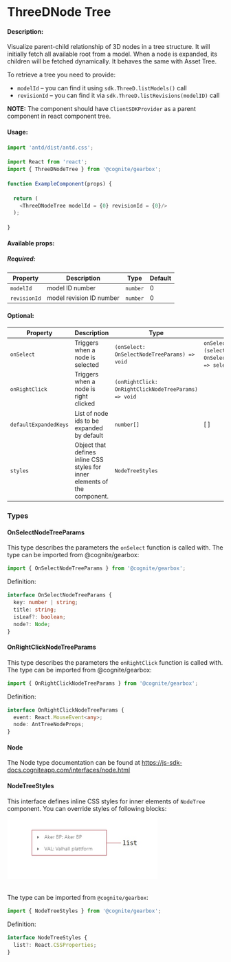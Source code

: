 # ThreeDNode Tree
<!-- STORY -->

#### Description:

Visualize parent-child relationship of 3D nodes in a tree structure. It will initially fetch all available root from a model. When a node is expanded, its children will be fetched dynamically. It behaves the same with Asset Tree.

To retrieve a tree you need to provide:

- `modelId` – you can find it using `sdk.ThreeD.listModels()` call
- `revisionId` – you can find it via `sdk.ThreeD.listRevisions(modelID)` call

**NOTE:** The component should have `ClientSDKProvider` as a parent component in react component tree.

#### Usage:

```typescript jsx
import 'antd/dist/antd.css';

import React from 'react';
import { ThreeDNodeTree } from '@cognite/gearbox';

function ExampleComponent(props) {

  return (
    <ThreeDNodeTree modelId = {0} revisionId = {0}/>
  );

}
```
#### Available props:

##### Required:

| Property     | Description              | Type     | Default |
| ------------ | ------------------------ | -------- | ------- |
| `modelId`    | model ID number          | `number` |    0    |
| `revisionId` | model revision ID number | `number` |    0    |

#### Optional:

| Property              | Description                                 | Type                        | Default |
| --------------------- | ------------------------------------------- | --------------------------- | ------- |
| `onSelect`            | Triggers when a node is selected            | `(onSelect: OnSelectNodeTreeParams) => void` | `onSelect:  (selectedNode : OnSelectNodeTreeParams) => selectedNode.key`|
| `onRightClick`            | Triggers when a node is right clicked            | `(onRightClick: OnRightClickNodeTreeParams) => void` | |
| `defaultExpandedKeys` | List of node ids to be expanded by default  | `number[]`                  | [ ] |
| `styles`              | Object that defines inline CSS styles for inner elements of the component.| `NodeTreeStyles` |  |


### Types

#### OnSelectNodeTreeParams

This type describes the parameters the `onSelect` function is called with.
The type can be imported from @cognite/gearbox:

```typescript
import { OnSelectNodeTreeParams } from '@cognite/gearbox';
```

Definition:

```typescript
interface OnSelectNodeTreeParams {
  key: number | string;
  title: string;
  isLeaf?: boolean;
  node?: Node;
}

```

#### OnRightClickNodeTreeParams

This type describes the parameters the `onRightClick` function is called with.
The type can be imported from @cognite/gearbox:

```typescript
import { OnRightClickNodeTreeParams } from '@cognite/gearbox';
```

Definition:

```typescript
interface OnRightClickNodeTreeParams {
  event: React.MouseEvent<any>;
  node: AntTreeNodeProps;
}

```

#### Node

The Node type documentation can be found at https://js-sdk-docs.cogniteapp.com/interfaces/node.html

#### NodeTreeStyles
This interface defines inline CSS styles for inner elements of `NodeTree` component.
You can override styles of following blocks:
<br>
<img src="asset_tree/styling_schema.jpg" alt="List Styling" width="350px"><br><br>


The type can be imported from `@cognite/gearbox`:

```typescript
import { NodeTreeStyles } from '@cognite/gearbox';
```

Definition:

```typescript
interface NodeTreeStyles {
  list?: React.CSSProperties;
}
```

